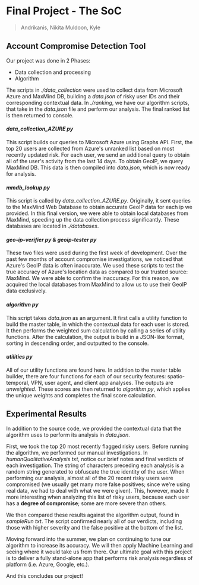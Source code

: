 ﻿# Final Project - The SoC
> Andrikanis, Nikita
> Muldoon, Kyle
> 
## Account Compromise Detection Tool

Our project was done in 2 Phases:
 - Data collection and processing
 - Algorithm

The scripts in *./data_collection* were used to collect data from Microsoft Azure and MaxMind DB, building a *data.json* of risky user IDs and their corresponding contextual data. In *./ranking*, we have our algorithm scripts, that take in the *data.json* file and perform our analysis. The final ranked list is then returned to console.

#### *data_collection_AZURE py*
 This script builds our queries to Microsoft Azure using Graphs API. First, the top 20 users are collected from Azure's unranked list based on most recently updated risk. For each user, we send an additional query to obtain all of the user's activity from the last 14 days. To obtain GeoIP, we query MaxMind DB. This data is then compiled into *data.json*, which is now ready for analysis.
 
 #### *mmdb_lookup py*
This script is called by *data_collection_AZURE.py*. Originally, it sent queries to the MaxMind Web Database to obtain accurate GeoIP data for each ip we provided. In this final version, we were able to obtain local databases from MaxMind, speeding up the data collection process significantly. These databases are located in *./databases*.

#### *geo-ip-verifier py & geoip-tester py*
These two files were used during the first week of development. Over the past few months of account compromise investigations, we noticed that Azure's GeoIP data is often inaccurate. We used these scripts to test the true accuracy of Azure's location data as compared to our trusted source: MaxMind. We were able to confirm the inaccuracy. For this reason, we acquired the local databases from MaxMind to allow us to use their GeoIP data exclusively.

#### *algorithm py*
This script takes *data.json* as an argument. It first calls a utility function to build the master table, in which the contextual data for each user is stored. It then performs the weighted sum calculation by calling a series of utility functions. After the calculation, the output is build in a JSON-like format, sorting in descending order, and outputted to the console.

#### *utilities py*
All of our utility functions are found here. In addition to the master table builder, there are four functions for each of our security features: spatio-temporal, VPN, user agent, and client app analyses. The outputs are *unweighted*. These scores are then returned to *algorithm py*, which applies the unique weights and completes the final score calculation.

## Experimental Results
In addition to the source code, we provided the contextual data that the algorithm uses to perform its analysis in *data.json*.

First, we took the top 20 most recently flagged risky users. Before running the algorithm, we performed our manual investigations. In *humanQualitativeAnalysis txt*, notice our brief notes and final verdicts of each investigation. The string of characters preceding each analysis is a random string generated to obfuscate the true identity of the user. When performing our analysis, almost all of the 20 recent risky users were compromised (we usually get many more false positives; since we're using real data, we had to deal with what we were given). This, however, made it more interesting when analyzing this list of risky users, because each user has a **degree of compromise**; some are more severe than others.

We then compared these results against the algorithm output, found in *sampleRun txt*. The script confirmed nearly all of our verdicts, including those with higher severity and the false positive at the bottom of the list.

Moving forward into the summer, we plan on continuing to tune our algorithm to increase its accuracy. We will then apply Machine Learning and seeing where it would take us from there. Our ultimate goal with this project is to deliver a fully stand-alone app that performs risk analysis regardless of platform (i.e. Azure, Google, etc.).

And this concludes our project!
